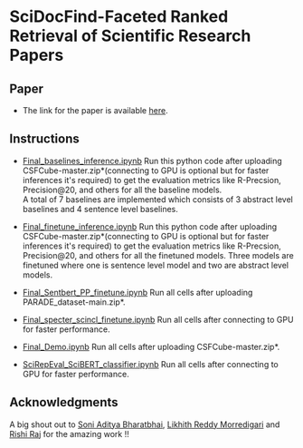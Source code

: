 # SciDocFind-Faceted Ranked Retrieval of Scientific Research Papers

## Paper 
- The link for the paper is available [here](https://github.com/jena-shreyas/ScidocFind/blob/main/Reports/SciDocFind-Faceted_Ranked_Retrieval_of_Scientific_Research_Papers.pdf). 

## Instructions
- [Final_baselines_inference.ipynb]
Run this python code after uploading CSFCube-master.zip*(connecting to GPU is optional but for faster inferences it's required) to get the evaluation metrics like R-Precsion, Precision@20, and others for all the baseline models. \
A total of 7 baselines are implemented which consists of 3 abstract level baselines and 4 sentence level baselines.


- [Final_finetune_inference.ipynb]
Run this python code after uploading CSFCube-master.zip*(connecting to GPU is optional but for faster inferences it's required) to get the evaluation metrics like R-Precsion, Precision@20, and others for all the finetuned models. Three models are finetuned where one is sentence level model and two are abstract level models.

- [Final_Sentbert_PP_finetune.ipynb]
Run all cells after uploading PARADE_dataset-main.zip*.

- [Final_specter_scincl_finetune.ipynb]
Run all cells after connecting to GPU for faster performance.

- [Final_Demo.ipynb]
Run all cells after uploading CSFCube-master.zip*.

- [SciRepEval_SciBERT_classifier.ipynb]
Run all cells after connecting to GPU for faster performance.

## Acknowledgments
A big shout out to [Soni Aditya Bharatbhai](https://github.com/adityasoni9998), [Likhith Reddy Morredigari](https://github.com/likhnic) and [Rishi Raj](https://github.com/rsh-raj) for the amazing work !!

[//]: #
[jena-shreyas]: <https://github.com/jena-shreyas>
   [Final_baselines_inference.ipynb]: <https://github.com/jena-shreyas/SciDocFind/blob/main/src/Final_baselines_inference.ipynb>
   [Final_finetune_inference.ipynb]: <https://github.com/jena-shreyas/SciDocFind/blob/main/src/Final_finetune_inference.ipynb>
   [Final_Sentbert_PP_finetune.ipynb]: <https://github.com/jena-shreyas/SciDocFind/blob/main/src/Final_Sentbert_PP_finetune.ipynb>
   [Final_specter_scincl_finetune.ipynb]: <https://github.com/jena-shreyas/SciDocFind/blob/main/src/Final_specter_scincl_finetune.ipynb>
   [Final_Demo.ipynb]: <https://github.com/jena-shreyas/SciDocFind/blob/main/src/Final_Demo.ipynb>
   [SciRepEval_SciBERT_classifier.ipynb]: <https://github.com/jena-shreyas/SciDocFind/blob/main/src/SciRepEval_SciBERT_classifier.ipynb]>
